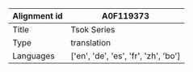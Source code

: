 |Alignment id | A0F119373
| --- | --- 
|Title | Tsok Series 
|Type | translation
|Languages | ['en', 'de', 'es', 'fr', 'zh', 'bo']